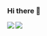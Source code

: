 ### Hi there 👋
<a href="https://github.com/lokesh-sreedhara/">
  <img align="left" src="https://github-readme-stats.vercel.app/api?username=lokesh-sreedhara&show_icons=true" />
</a>

<a href="https://github.com/lokesh-sreedhara/">
  <img align="left" src="https://github-readme-stats.vercel.app/api/top-langs/?username=lokesh-sreedhara" />
</a>
<!--
**lokesh-sreedhara/lokesh-sreedhara** is a ✨ _special_ ✨ repository because its `README.md` (this file) appears on your GitHub profile.

Here are some ideas to get you started:

- 🔭 I’m currently working on ...
- 🌱 I’m currently learning ...
- 👯 I’m looking to collaborate on ...
- 🤔 I’m looking for help with ...
- 💬 Ask me about ...
- 📫 How to reach me: ...
- 😄 Pronouns: ...
- ⚡ Fun fact: ...
-->
